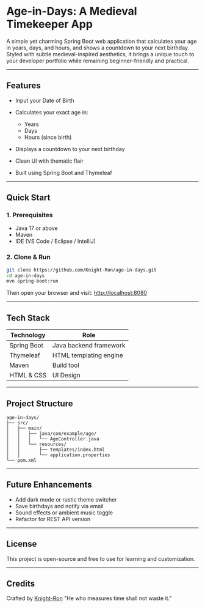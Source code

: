 # Age-in-Days: A Medieval Timekeeper App

A simple yet charming Spring Boot web application that calculates your age in years, days, and hours, and shows a countdown to your next birthday. Styled with subtle medieval-inspired aesthetics, it brings a unique touch to your developer portfolio while remaining beginner-friendly and practical.

---

## Features

* Input your Date of Birth
* Calculates your exact age in:

  * Years
  * Days
  * Hours (since birth)
* Displays a countdown to your next birthday
* Clean UI with thematic flair
* Built using Spring Boot and Thymeleaf

---

## Quick Start

### 1. Prerequisites

* Java 17 or above
* Maven
* IDE (VS Code / Eclipse / IntelliJ)

### 2. Clone & Run

```bash
git clone https://github.com/Knight-Ron/age-in-days.git
cd age-in-days
mvn spring-boot:run
```

Then open your browser and visit:
[http://localhost:8080](http://localhost:8080)

---

## Tech Stack

| Technology  | Role                   |
| ----------- | ---------------------- |
| Spring Boot | Java backend framework |
| Thymeleaf   | HTML templating engine |
| Maven       | Build tool             |
| HTML & CSS  | UI Design              |

---

## Project Structure

```
age-in-days/
├── src/
│   ├── main/
│   │   ├── java/com/example/age/
│   │   │   └── AgeController.java
│   │   └── resources/
│   │       ├── templates/index.html
│   │       └── application.properties
└── pom.xml
```

---

## Future Enhancements

* Add dark mode or rustic theme switcher
* Save birthdays and notify via email
* Sound effects or ambient music toggle
* Refactor for REST API version

---

## License

This project is open-source and free to use for learning and customization.

---

## Credits

Crafted by [Knight-Ron](https://github.com/Knight-Ron)
"He who measures time shall not waste it."
